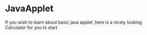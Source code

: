 # JavaApplet

 If you wish to learn about basic java applet ,here is a nicely looking Calculator for you to start 
